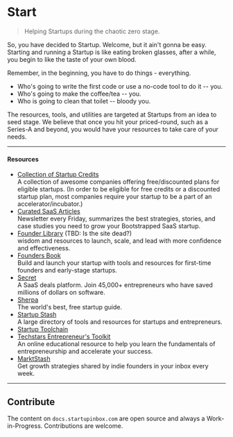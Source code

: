 # Start

> Helping Startups during the chaotic zero stage.

So, you have decided to Startup. Welcome, but it ain't gonna be easy. Starting and running a Startup is like eating broken glasses, after a while, you begin to like the taste of your own blood.

Remember, in the beginning, you have to do things - everything.

- Who's going to write the first code or use a no-code tool to do it -- you.
- Who's going to make the coffee/tea -- you.
- Who is going to clean that toilet -- bloody you.

The resources, tools, and utilities are targeted at Startups from an idea to seed stage. We believe that once you hit your priced-round, such as a Series-A and beyond, you would have your resources to take care of your needs.

---

#### Resources

- [Collection of Startup Credits](https://github.com/dakshshah96/awesome-startup-credits)\
  A collection of awesome companies offering free/discounted plans for eligible startups. (In order to be eligible for free credits or a discounted startup plan, most companies require your startup to be a part of an accelerator/incubator.)
- [Curated SaaS Articles](https://getsaasweekly.com)\
  Newsletter every Friday, summarizes the best strategies, stories, and case studies you need to grow your Bootstrapped SaaS startup.
- [Founder Library](https://www.founderlibrary.com) (TBD: Is the site dead?)\
  wisdom and resources to launch, scale, and lead with more confidence and effectiveness.
- [Founders Book](https://foundersbook.co)\
  Build and launch your startup with tools and resources for first-time founders and early-stage startups.
- [Secret](https://www.joinsecret.com)\
  A SaaS deals platform. Join 45,000+ entrepreneurs who have saved millions of dollars on software.
- [Sherpa](https://www.learnwithsherpa.com)\
  The world's best, free startup guide.
- [Startup Stash](https://startupstash.com)\
  A large directory of tools and resources for startups and entrepreneurs.
- [Startup Toolchain](https://startuptoolchain.com)
- [Techstars Entrepreneur's Toolkit](https://toolkit.techstars.com)\
  An online educational resource to help you learn the fundamentals of entrepreneurship and accelerate your success.
- [MarktStash](https://marktstash.com)\
  Get growth strategies shared by indie founders in your inbox every week.
---
## Contribute

The content on `docs.startupinbox.com` are open source and always a Work-in-Progress. Contributions are welcome.